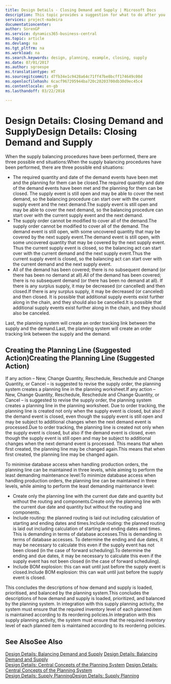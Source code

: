 ```yaml
---
title: Design Details - Closing Demand and Supply | Microsoft Docs
description: This topic provides a suggestion for what to do after you perform supply balancing procedures.
services: project-madeira
documentationcenter: 
author: SorenGP
ms.service: dynamics365-business-central
ms.topic: article
ms.devlang: na
ms.tgt_pltfrm: na
ms.workload: na
ms.search.keywords: design, planning, example, closing, supply
ms.date: 07/01/2017
ms.author: sgroespe
ms.translationtype: HT
ms.sourcegitcommit: d7fb34e1c9428a64c71ff47be8bcff174649c00d
ms.openlocfilehash: 6cacf967295944ba720c20203700db30d9ec45c4
ms.contentlocale: en-gb
ms.lasthandoff: 03/22/2018

---
```

# <a name="design-details-closing-demand-and-supply"></a><span data-ttu-id="ed156-103">Design Details: Closing Demand and Supply</span><span class="sxs-lookup"><span data-stu-id="ed156-103">Design Details: Closing Demand and Supply</span></span>
<span data-ttu-id="ed156-104">When the supply balancing procedures have been performed, there are three possible end situations:</span><span class="sxs-lookup"><span data-stu-id="ed156-104">When the supply balancing procedures have been performed, there are three possible end situations:</span></span>  
  
* <span data-ttu-id="ed156-105">The required quantity and date of the demand events have been met and the planning for them can be closed.</span><span class="sxs-lookup"><span data-stu-id="ed156-105">The required quantity and date of the demand events have been met and the planning for them can be closed.</span></span> <span data-ttu-id="ed156-106">The supply event is still open and may be able to cover the next demand, so the balancing procedure can start over with the current supply event and the next demand.</span><span class="sxs-lookup"><span data-stu-id="ed156-106">The supply event is still open and may be able to cover the next demand, so the balancing procedure can start over with the current supply event and the next demand.</span></span>  
* <span data-ttu-id="ed156-107">The supply order cannot be modified to cover all of the demand.</span><span class="sxs-lookup"><span data-stu-id="ed156-107">The supply order cannot be modified to cover all of the demand.</span></span> <span data-ttu-id="ed156-108">The demand event is still open, with some uncovered quantity that may be covered by the next supply event.</span><span class="sxs-lookup"><span data-stu-id="ed156-108">The demand event is still open, with some uncovered quantity that may be covered by the next supply event.</span></span> <span data-ttu-id="ed156-109">Thus the current supply event is closed, so the balancing act can start over with the current demand and the next supply event.</span><span class="sxs-lookup"><span data-stu-id="ed156-109">Thus the current supply event is closed, so the balancing act can start over with the current demand and the next supply event.</span></span>  
* <span data-ttu-id="ed156-110">All of the demand has been covered; there is no subsequent demand (or there has been no demand at all).</span><span class="sxs-lookup"><span data-stu-id="ed156-110">All of the demand has been covered; there is no subsequent demand (or there has been no demand at all).</span></span> <span data-ttu-id="ed156-111">If there is any surplus supply, it may be decreased (or cancelled) and then closed.</span><span class="sxs-lookup"><span data-stu-id="ed156-111">If there is any surplus supply, it may be decreased (or canceled) and then closed.</span></span> <span data-ttu-id="ed156-112">It is possible that additional supply events exist further along in the chain, and they should also be cancelled.</span><span class="sxs-lookup"><span data-stu-id="ed156-112">It is possible that additional supply events exist further along in the chain, and they should also be canceled.</span></span>  
  
<span data-ttu-id="ed156-113">Last, the planning system will create an order tracking link between the supply and the demand.</span><span class="sxs-lookup"><span data-stu-id="ed156-113">Last, the planning system will create an order tracking link between the supply and the demand.</span></span>  
  
## <a name="creating-the-planning-line-suggested-action"></a><span data-ttu-id="ed156-114">Creating the Planning Line (Suggested Action)</span><span class="sxs-lookup"><span data-stu-id="ed156-114">Creating the Planning Line (Suggested Action)</span></span>  
<span data-ttu-id="ed156-115">If any action – New, Change Quantity, Reschedule, Reschedule and Change Quantity, or Cancel – is suggested to revise the supply order, the planning system creates a planning line in the planning worksheet.</span><span class="sxs-lookup"><span data-stu-id="ed156-115">If any action – New, Change Quantity, Reschedule, Reschedule and Change Quantity, or Cancel – is suggested to revise the supply order, the planning system creates a planning line in the planning worksheet.</span></span> <span data-ttu-id="ed156-116">Due to order tracking, the planning line is created not only when the supply event is closed, but also if the demand event is closed, even though the supply event is still open and may be subject to additional changes when the next demand event is processed.</span><span class="sxs-lookup"><span data-stu-id="ed156-116">Due to order tracking, the planning line is created not only when the supply event is closed, but also if the demand event is closed, even though the supply event is still open and may be subject to additional changes when the next demand event is processed.</span></span> <span data-ttu-id="ed156-117">This means that when first created, the planning line may be changed again.</span><span class="sxs-lookup"><span data-stu-id="ed156-117">This means that when first created, the planning line may be changed again.</span></span>  
  
<span data-ttu-id="ed156-118">To minimise database access when handling production orders, the planning line can be maintained in three levels, while aiming to perform the least demanding maintenance level:</span><span class="sxs-lookup"><span data-stu-id="ed156-118">To minimize database access when handling production orders, the planning line can be maintained in three levels, while aiming to perform the least demanding maintenance level:</span></span>  
  
* <span data-ttu-id="ed156-119">Create only the planning line with the current due date and quantity but without the routing and components.</span><span class="sxs-lookup"><span data-stu-id="ed156-119">Create only the planning line with the current due date and quantity but without the routing and components.</span></span>  
* <span data-ttu-id="ed156-120">Include routing: the planned routing is laid out including calculation of starting and ending dates and times.</span><span class="sxs-lookup"><span data-stu-id="ed156-120">Include routing: the planned routing is laid out including calculation of starting and ending dates and times.</span></span> <span data-ttu-id="ed156-121">This is demanding in terms of database accesses.</span><span class="sxs-lookup"><span data-stu-id="ed156-121">This is demanding in terms of database accesses.</span></span> <span data-ttu-id="ed156-122">To determine the ending and due dates, it may be necessary to calculate this even if the supply event has not been closed (in the case of forward scheduling).</span><span class="sxs-lookup"><span data-stu-id="ed156-122">To determine the ending and due dates, it may be necessary to calculate this even if the supply event has not been closed (in the case of forward scheduling).</span></span>  
* <span data-ttu-id="ed156-123">Include BOM explosion: this can wait until just before the supply event is closed.</span><span class="sxs-lookup"><span data-stu-id="ed156-123">Include BOM explosion: this can wait until just before the supply event is closed.</span></span>  
  
<span data-ttu-id="ed156-124">This concludes the descriptions of how demand and supply is loaded, prioritised, and balanced by the planning system.</span><span class="sxs-lookup"><span data-stu-id="ed156-124">This concludes the descriptions of how demand and supply is loaded, prioritized, and balanced by the planning system.</span></span> <span data-ttu-id="ed156-125">In integration with this supply planning activity, the system must ensure that the required inventory level of each planned item is maintained according to its reordering policies.</span><span class="sxs-lookup"><span data-stu-id="ed156-125">In integration with this supply planning activity, the system must ensure that the required inventory level of each planned item is maintained according to its reordering policies.</span></span>  
  
## <a name="see-also"></a><span data-ttu-id="ed156-126">See Also</span><span class="sxs-lookup"><span data-stu-id="ed156-126">See Also</span></span>  
<span data-ttu-id="ed156-127">[Design Details: Balancing Demand and Supply](design-details-balancing-demand-and-supply.md) </span><span class="sxs-lookup"><span data-stu-id="ed156-127">[Design Details: Balancing Demand and Supply](design-details-balancing-demand-and-supply.md) </span></span>  
<span data-ttu-id="ed156-128">[Design Details: Central Concepts of the Planning System](design-details-central-concepts-of-the-planning-system.md) </span><span class="sxs-lookup"><span data-stu-id="ed156-128">[Design Details: Central Concepts of the Planning System](design-details-central-concepts-of-the-planning-system.md) </span></span>  
[<span data-ttu-id="ed156-129">Design Details: Supply Planning</span><span class="sxs-lookup"><span data-stu-id="ed156-129">Design Details: Supply Planning</span></span>](design-details-supply-planning.md)
